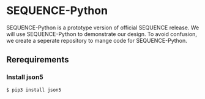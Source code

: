 # SEQUENCE-Python

SEQUENCE-Python is a prototype version of official SEQUENCE release. We will use SEQUENCE-Python to demonstrate our design. To avoid confusion, we create a seperate repository to mange code for SEQUENCE-Python. 

## Rerequirements

### Install json5

```
$ pip3 install json5
```
